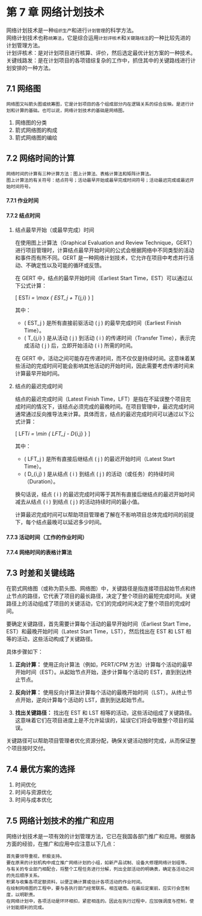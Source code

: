 # 第 7 章 网络计划技术

网络计划技术是一种`组织生产`和进行`计划管理`的科学方法。  
网络计划技术也称`统筹法`，它是综合运用`计划评核术`和`关键路线法`的一种比较先进的计划管理方法。  
计划评核术：是对计划项目进行核算、评价，然后选定最优计划方案的一种技术。  
关键线路发：是在计划项目的各项错综复杂的工作中，抓住其中的关键路线进行计划安排的一种方法。

## 7.1 网络图

    网络图又叫箭头图或统筹图，它是计划项目的各个组成部分内在逻辑关系的综合反映。是进行计划和计算的基础。也可以说，网络计划技术的基础是网络图。

1. 网络图的分类
2. 箭式网络图的构成
3. 箭式网络图的编绘

## 7.2 网络时间的计算

    网络时间的计算有三种计算方法：图上计算法、表格计算法和矩阵计算法。
    图上计算法的有关符号：结点符号；活动最早开始或最早完成时间符号；活动最迟完成或最迟开始时间符号。

#### 7.7.1 作业时间

#### 7.7.2 结点时间

1. 结点最早开始（或最早完成）时间

   在使用图上计算法（Graphical Evaluation and Review Technique，GERT）进行项目管理时，计算结点最早开始时间的公式会根据网络中不同类型的活动和事件而有所不同。GERT 是一种网络计划技术，它允许在项目中考虑并行活动、不确定性以及可能的循环或反馈。

   在 GERT 中，结点的最早开始时间（Earliest Start Time，EST）可以通过以下公式计算：

   \[ EST*i = \max \{ EST_j + T*{j,i} \} \]

   其中：

   - \( EST_j \) 是所有直接前驱活动 \( j \) 的最早完成时间（Earliest Finish Time）。
   - \( T\_{j,i} \) 是从活动 \( j \) 到活动 \( i \) 的传递时间（Transfer Time），表示完成活动 \( j \) 后，立即开始活动 \( i \) 所需的时间。

   在 GERT 中，活动之间可能存在传递时间，而不仅仅是持续时间。这意味着某些活动的完成时间可能会影响其他活动的开始时间，因此需要考虑传递时间来计算最早开始时间。

2. 结点的最迟完成时间

   结点的最迟完成时间（Latest Finish Time，LFT）是指在不延误整个项目完成时间的情况下，该结点必须完成的最晚时间。在项目管理中，最迟完成时间通常通过反向推导法来计算。具体而言，结点的最迟完成时间可以通过以下公式计算：

   \[ LFT*i = \min \{ LFT_j - D*{i,j} \} \]

   其中：

   - \( LFT_j \) 是所有直接后继结点 \( j \) 的最迟开始时间（Latest Start Time）。
   - \( D\_{i,j} \) 是从结点 \( i \) 到结点 \( j \) 的活动（或任务）的持续时间（Duration）。

   换句话说，结点 \( i \) 的最迟完成时间等于其所有直接后继结点的最迟开始时间减去从结点 \( i \) 到结点 \( j \) 的活动持续时间的最小值。

   计算最迟完成时间可以帮助项目管理者了解在不影响项目总体完成时间的前提下，每个结点最晚可以延迟多少时间。

#### 7.7.3 活动时间（工作的作业时间）

#### 7.7.4 网络时间的表格计算法

## 7.3 时差和关键线路

在箭式网络图（或称为箭头图、网络图）中，关键路径是指连接项目起始节点和终止节点的路径，它代表了项目的最长路径，决定了整个项目的最短完成时间。关键路径上的活动组成了项目的关键活动，它们的完成时间决定了整个项目的完成时间。

要确定关键路径，首先需要计算每个活动的最早开始时间（Earliest Start Time，EST）和最晚开始时间（Latest Start Time，LST），然后找出在 EST 和 LST 相等的活动，这些活动构成了关键路径。

具体步骤如下：

1. **正向计算：** 使用正向计算法（例如，PERT/CPM 方法）计算每个活动的最早开始时间（EST）。从起始节点开始，逐步计算每个活动的 EST，直到到达终止节点。

2. **反向计算：** 使用反向计算法计算每个活动的最晚开始时间（LST）。从终止节点开始，逆向计算每个活动的 LST，直到到达起始节点。

3. **找出关键路径：** 找出在 EST 和 LST 相等的活动，这些活动组成了关键路径。这意味着它们在项目进度上是不允许延误的，延误它们将会导致整个项目的延误。

关键路径可以帮助项目管理者优化资源分配，确保关键活动按时完成，从而保证整个项目按时交付。

## 7.4 最优方案的选择

1. 时间优化
2. 时间与资源优化
3. 时间与成本优化

## 7.5 网络计划技术的推广和应用

网络计划技术是一项有效的计划管理方法，它已在我国各部门推广和应用。根据各方面的经验，在推广和应用中应注意以下几点：

    首先要领导重视，积极支持。
    要在原来的计划机构中成立推广网络计划的小组，如新产品试制、设备大修理网络计划组等。
    与有关的专业部门相配合，将整个工程任务进行分解，列出全部活动的明确表，确定各活动之间的先后顺序关系。
    积累与收集各项定额资料，以便正确计算或估计各项活动的作业时间。
    在绘制网络图的工程中，要与各执行部门经常联系，相互磋商。在最后定案前，应实行会签制度，以明职责。
    在网络计划中，各项活动是环环相扣，紧密相连的。因此在执行过程中，应加强调度与控制，使计划能顺利的完成。
